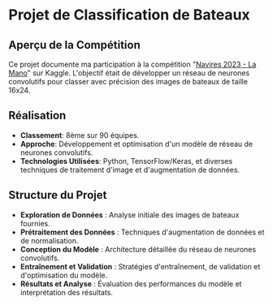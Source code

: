 # Projet de Classification de Bateaux

## Aperçu de la Compétition

Ce projet documente ma participation à la compétition "[Navires 2023 - La Mano](https://www.kaggle.com/competitions/navires-2023-la-mano)" sur Kaggle. L'objectif était de développer un réseau de neurones convolutifs pour classer avec précision des images de bateaux de taille 16x24.

## Réalisation

- **Classement**: 8ème sur 90 équipes.
- **Approche**: Développement et optimisation d'un modèle de réseau de neurones convolutifs.
- **Technologies Utilisées**: Python, TensorFlow/Keras, et diverses techniques de traitement d'image et d'augmentation de données.

## Structure du Projet

- **Exploration de Données** : Analyse initiale des images de bateaux fournies.
- **Prétraitement des Données** : Techniques d'augmentation de données et de normalisation.
- **Conception du Modèle** : Architecture détaillée du réseau de neurones convolutifs.
- **Entraînement et Validation** : Stratégies d'entraînement, de validation et d'optimisation du modèle.
- **Résultats et Analyse** : Évaluation des performances du modèle et interprétation des résultats.
